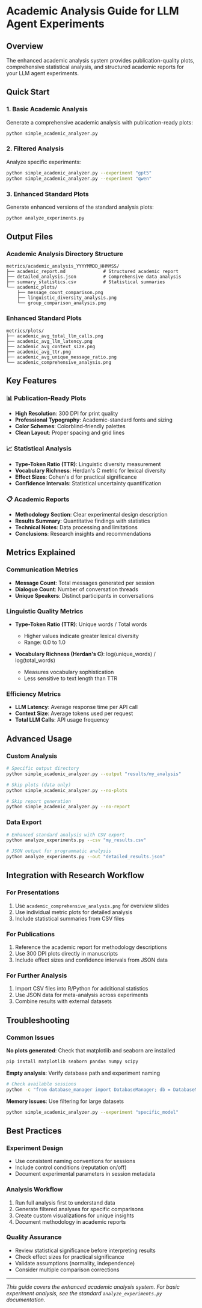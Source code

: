 # Academic Analysis Guide for LLM Agent Experiments

## Overview

The enhanced academic analysis system provides publication-quality plots, comprehensive statistical analysis, and structured academic reports for your LLM agent experiments.

## Quick Start

### 1. Basic Academic Analysis

Generate a comprehensive academic analysis with publication-ready plots:

```bash
python simple_academic_analyzer.py
```

### 2. Filtered Analysis

Analyze specific experiments:

```bash
python simple_academic_analyzer.py --experiment "gpt5"
python simple_academic_analyzer.py --experiment "qwen"
```

### 3. Enhanced Standard Plots

Generate enhanced versions of the standard analysis plots:

```bash
python analyze_experiments.py
```

## Output Files

### Academic Analysis Directory Structure
```
metrics/academic_analysis_YYYYMMDD_HHMMSS/
├── academic_report.md              # Structured academic report
├── detailed_analysis.json          # Comprehensive data analysis
├── summary_statistics.csv          # Statistical summaries
└── academic_plots/
    ├── message_count_comparison.png
    ├── linguistic_diversity_analysis.png
    └── group_comparison_analysis.png
```

### Enhanced Standard Plots
```
metrics/plots/
├── academic_avg_total_llm_calls.png
├── academic_avg_llm_latency.png
├── academic_avg_context_size.png
├── academic_avg_ttr.png
├── academic_avg_unique_message_ratio.png
└── academic_comprehensive_analysis.png
```

## Key Features

### 📊 Publication-Ready Plots
- **High Resolution**: 300 DPI for print quality
- **Professional Typography**: Academic-standard fonts and sizing
- **Color Schemes**: Colorblind-friendly palettes
- **Clean Layout**: Proper spacing and grid lines

### 📈 Statistical Analysis
- **Type-Token Ratio (TTR)**: Linguistic diversity measurement
- **Vocabulary Richness**: Herdan's C metric for lexical diversity
- **Effect Sizes**: Cohen's d for practical significance
- **Confidence Intervals**: Statistical uncertainty quantification

### 📋 Academic Reports
- **Methodology Section**: Clear experimental design description
- **Results Summary**: Quantitative findings with statistics
- **Technical Notes**: Data processing and limitations
- **Conclusions**: Research insights and recommendations

## Metrics Explained

### Communication Metrics
- **Message Count**: Total messages generated per session
- **Dialogue Count**: Number of conversation threads
- **Unique Speakers**: Distinct participants in conversations

### Linguistic Quality Metrics
- **Type-Token Ratio (TTR)**: Unique words / Total words
  - Higher values indicate greater lexical diversity
  - Range: 0.0 to 1.0
  
- **Vocabulary Richness (Herdan's C)**: log(unique_words) / log(total_words)
  - Measures vocabulary sophistication
  - Less sensitive to text length than TTR

### Efficiency Metrics
- **LLM Latency**: Average response time per API call
- **Context Size**: Average tokens used per request
- **Total LLM Calls**: API usage frequency

## Advanced Usage

### Custom Analysis
```bash
# Specific output directory
python simple_academic_analyzer.py --output "results/my_analysis"

# Skip plots (data only)
python simple_academic_analyzer.py --no-plots

# Skip report generation
python simple_academic_analyzer.py --no-report
```

### Data Export
```bash
# Enhanced standard analysis with CSV export
python analyze_experiments.py --csv "my_results.csv"

# JSON output for programmatic analysis
python analyze_experiments.py --out "detailed_results.json"
```

## Integration with Research Workflow

### For Presentations
1. Use `academic_comprehensive_analysis.png` for overview slides
2. Use individual metric plots for detailed analysis
3. Include statistical summaries from CSV files

### For Publications
1. Reference the academic report for methodology descriptions
2. Use 300 DPI plots directly in manuscripts
3. Include effect sizes and confidence intervals from JSON data

### For Further Analysis
1. Import CSV files into R/Python for additional statistics
2. Use JSON data for meta-analysis across experiments
3. Combine results with external datasets

## Troubleshooting

### Common Issues

**No plots generated**: Check that matplotlib and seaborn are installed
```bash
pip install matplotlib seaborn pandas numpy scipy
```

**Empty analysis**: Verify database path and experiment naming
```bash
# Check available sessions
python -c "from database_manager import DatabaseManager; db = DatabaseManager('databases/checkpoints.db'); print([row[0] for row in db.get_connection().execute('SELECT session_id FROM sessions LIMIT 5')])"
```

**Memory issues**: Use filtering for large datasets
```bash
python simple_academic_analyzer.py --experiment "specific_model"
```

## Best Practices

### Experiment Design
- Use consistent naming conventions for sessions
- Include control conditions (reputation on/off)
- Document experimental parameters in session metadata

### Analysis Workflow
1. Run full analysis first to understand data
2. Generate filtered analyses for specific comparisons
3. Create custom visualizations for unique insights
4. Document methodology in academic reports

### Quality Assurance
- Review statistical significance before interpreting results
- Check effect sizes for practical significance
- Validate assumptions (normality, independence)
- Consider multiple comparison corrections

---

*This guide covers the enhanced academic analysis system. For basic experiment analysis, see the standard `analyze_experiments.py` documentation.*
